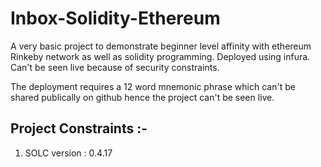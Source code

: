 # Inbox-Solidity-Ethereum
A very basic project to demonstrate beginner level affinity with ethereum Rinkeby network as well as solidity programming. Deployed using infura. Can't be seen live because of security constraints.  
  
  The deployment requires a 12 word mnemonic phrase which can't be shared publically on github hence the project can't be seen live.  
    
## Project Constraints :-  
1) SOLC version : 0.4.17  

